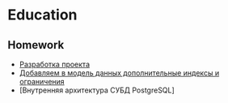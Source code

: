 # Education
## Homework
+ [Разработка проекта](https://github.com/kln74/education/tree/main/DZ/DZ_1)
+ [Добавляем в модель данных дополнительные индексы и ограничения](https://github.com/kln74/education/tree/main/DZ/DZ_2)
+ [Внутренняя архитектура СУБД PostgreSQL]
